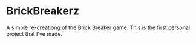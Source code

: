 # BrickBreakerz

A simple re-creationg of the Brick Breaker game. This is the first personal project that I've made.
